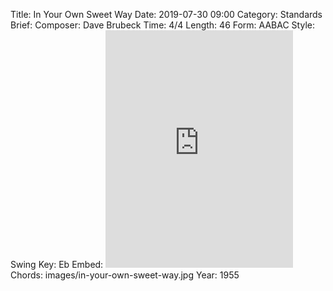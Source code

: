 Title: In Your Own Sweet Way
Date: 2019-07-30 09:00
Category: Standards
Brief:
Composer: Dave Brubeck
Time: 4/4
Length: 46
Form: AABAC
Style: Swing
Key: Eb
Embed: <iframe src="https://open.spotify.com/embed/user/thatdavidmiller/playlist/4VcpUEosWcvyFoq7q5MCz2" width="300" height="380" frameborder="0" allowtransparency="true" allow="encrypted-media"></iframe>
Chords: images/in-your-own-sweet-way.jpg
Year: 1955
